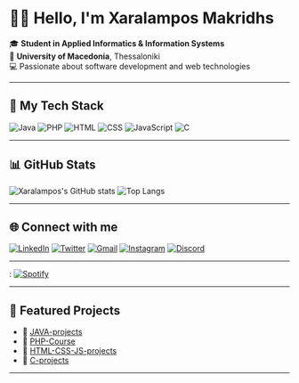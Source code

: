 # 👋🏼 Hello, I'm Xaralampos Makridhs

🎓 **Student in Applied Informatics & Information Systems**  
📍 **University of Macedonia**, Thessaloniki  
💻 Passionate about software development and web technologies  

---

## 🚀 My Tech Stack

![Java](https://img.shields.io/badge/Java-%23ED8B00.svg?style=flat&logo=java&logoColor=white)
![PHP](https://img.shields.io/badge/PHP-%23777BB4.svg?style=flat&logo=php&logoColor=white)
![HTML](https://img.shields.io/badge/HTML-%23E34F26.svg?style=flat&logo=html5&logoColor=white)
![CSS](https://img.shields.io/badge/CSS-%231572B6.svg?style=flat&logo=css3&logoColor=white)
![JavaScript](https://img.shields.io/badge/JavaScript-%23F7DF1E.svg?style=flat&logo=javascript&logoColor=black)
![C](https://img.shields.io/badge/C-%2300599C.svg?style=flat&logo=c&logoColor=white)

---

## 📊 GitHub Stats

![Xaralampos's GitHub stats](https://github-readme-stats.vercel.app/api?username=Xaralampos-Makridhs&show_icons=true&theme=github_dark)
![Top Langs](https://github-readme-stats.vercel.app/api/top-langs/?username=Xaralampos-Makridhs&layout=compact&theme=github_dark)

---

## 🌐 Connect with me

[![LinkedIn](https://img.shields.io/badge/LinkedIn-blue?logo=linkedin&logoColor=white)](https://www.linkedin.com/in/xaralampos-makridhs-5157b8332)
[![Twitter](https://img.shields.io/badge/X-black?logo=twitter&logoColor=white)](https://x.com/Xaralampos2310)
[![Gmail](https://img.shields.io/badge/Gmail-D14836?logo=gmail&logoColor=white)](mailto:makridhs.xaralampos@gmail.com)
[![Instagram](https://img.shields.io/badge/Instagram-E4405F?logo=instagram&logoColor=white)](https://instagram.com/xarhsmakridhs)
[![Discord](https://img.shields.io/badge/Join%20me%20on%20Discord-5865F2?logo=discord&logoColor=white)](https://discord.gg/cMYWyTtf)

---

: [![Spotify](https://img.shields.io/badge/Spotify-Playlist-1DB954?logo=spotify&logoColor=white)](https://open.spotify.com/playlist/56YzMTJxRBPqICLkHnaEnK?si=0733db6655a14769)









---

## 📌 Featured Projects

- 🔹 [JAVA-projects](https://github.com/Xaralampos-Makridhs/JAVA-projects)
- 🔹 [PHP-Course](https://github.com/Xaralampos-Makridhs/PHP-Course)
- 🔹 [HTML-CSS-JS-projects](https://github.com/Xaralampos-Makridhs/HTML-CSS-JS-projects)
- 🔹 [C-projects](https://github.com/Xaralampos-Makridhs/C-projects)

---
